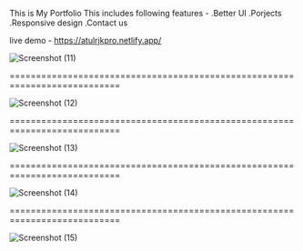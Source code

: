 This is My Portfolio 
This includes following features -
  .Better UI
  .Porjects
  .Responsive design
  .Contact us 

live demo - https://atulrjkpro.netlify.app/


![Screenshot (11)](https://github.com/user-attachments/assets/c41c56b2-6a8e-4194-9bf7-4c01ec8dd599)

===========================================================================

![Screenshot (12)](https://github.com/user-attachments/assets/5d483f5c-0493-4167-84a1-b0618f67edd2)

===========================================================================

![Screenshot (13)](https://github.com/user-attachments/assets/ec4a0d8f-d62a-4506-9362-4bc58e3db678)

===========================================================================

![Screenshot (14)](https://github.com/user-attachments/assets/fe619fa8-3235-40fe-aa3a-a860e74c5324)

===========================================================================

![Screenshot (15)](https://github.com/user-attachments/assets/14632129-b274-4b71-85c9-50843bcffed7)
